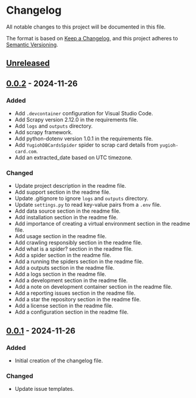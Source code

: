 # Changelog

All notable changes to this project will be documented in this file.

The format is based on [Keep a Changelog](https://keepachangelog.com/en/1.0.0/), and this project adheres to [Semantic Versioning](https://semver.org/spec/v2.0.0.html).

## [Unreleased]

## [0.0.2] - 2024-11-26

### Added
- Add `.devcontainer` configuration for Visual Studio Code.
- Add Scrapy version 2.12.0 in the requirements file.
- Add `logs` and `outputs` directory.
- Add scrapy framework.
- Add python-dotenv version 1.0.1 in the requirements file.
- Add `YugiohDBCardsSpider` spider to scrap card details from `yugioh-card.com`.
- Add an extracted_date based on UTC timezone.

### Changed
- Update project description in the readme file.
- Add support section in the readme file.
- Update .gitignore to ignore `logs` and `outputs` directory.
- Update `settings.py` to read key-value pairs from a `.env` file.
- Add data source section in the readme file.
- Add installation section in the readme file.
- Add importance of creating a virtual environment section in the readme file.
- Add usage section in the readme file.
- Add crawling responsibly section in the readme file.
- Add what is a spider? section in the readme file.
- Add a spider section in the readme file.
- Add a running the spiders section in the readme file.
- Add a outputs section in the readme file.
- Add a logs section in the readme file.
- Add a development section in the readme file.
- Add a note on development container section in the readme file.
- Add a reporting issues section in the readme file.
- Add a star the repository section in the readme file.
- Add a license section in the readme file.
- Add a configuration section in the readme file.

## [0.0.1] - 2024-11-26

### Added
- Initial creation of the changelog file.

### Changed
- Update issue templates.

[Unreleased]: https://github.com/bert-cafecito/millennium-scraper/compare/0.0.2...HEAD
[0.0.2]: https://github.com/bert-cafecito/millennium-scraper/releases/tag/0.0.2
[0.0.1]: https://github.com/bert-cafecito/millennium-scraper/releases/tag/0.0.1